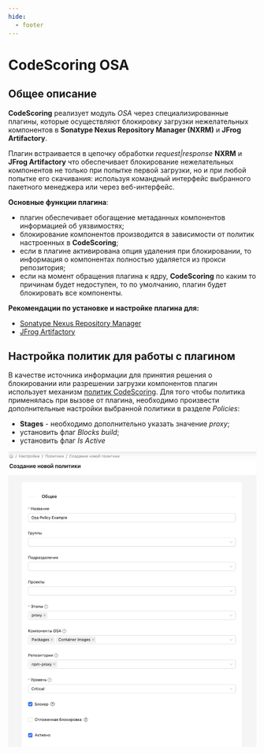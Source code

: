```yaml
---
hide:
  - footer
---
```

# CodeScoring OSA

## Общее описание

**CodeScoring** реализует модуль *OSA* через специализированные плагины, которые осуществляют блокировку загрузки нежелательных компонентов в **Sonatype Nexus Repository Manager (NXRM)** и **JFrog Artifactory**.

Плагин встраивается в цепочку обработки *request|response* **NXRM** и **JFrog Artifactory** что обеспечивает блокирование нежелательных компонентов не только при попытке первой загрузки, но и при любой попытке его скачивания: используя командный интерфейс выбранного пакетного менеджера или через веб-интерфейс.

**Основные функции плагина**:

- плагин обеспечивает обогащение метаданных компонентов информацией об уязвимостях;
- блокирование компонентов производится в зависимости от политик настроенных в **CodeScoring**;
- если в плагине активирована опция удаления при блокировании, то информация о компонентах полностью удаляется из прокси репозитория;
- если на момент обращения плагина к ядру, **CodeScoring** по каким то причинам будет недоступен, то по умолчанию, плагин будет блокировать все компоненты.

**Рекомендации по установке и настройке плагина для:**

- [Sonatype Nexus Repository Manager](/osa/nexus_osa)
- [JFrog Artifactory](/osa/jfrog_osa)


## Настройка политик для работы с плагином

В качестве источника информации для принятия решения о блокировании или разрешении загрузки компонентов плагин использует механизм [политик CodeScoring](/on-premise/how-to/policies).
Для того чтобы политика применялась при вызове от плагина, необходимо произвести дополнительные настройки выбранной политики в разделе *Policies*:

 - **Stages** - необходимо дополнительно указать значение *proxy*;
 - установить флаг *Blocks build*;
 - установить флаг *Is Active*

![Policy settings example](/assets/img/osa/policy_settings_example.png)